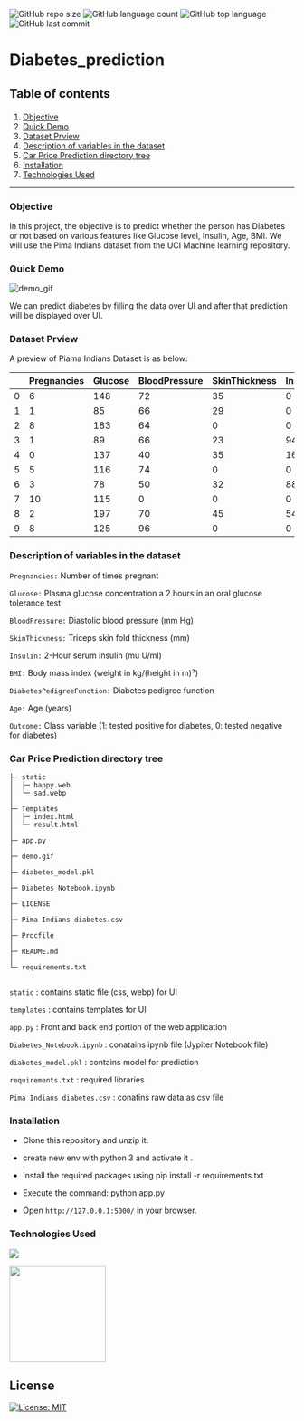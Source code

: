 

![GitHub repo size](https://img.shields.io/github/repo-size/sumit0072/Diabetes-Disease-Prediction-Project?style=plastic)
![GitHub language count](https://img.shields.io/github/languages/count/sumit0072/Diabetes-Disease-Prediction-Project?style=plastic)
![GitHub top language](https://img.shields.io/github/languages/top/sumit0072/Diabetes-Disease-Prediction-Project?style=plastic)
![GitHub last commit](https://img.shields.io/github/last-commit/sumit0072/Diabetes-Disease-Prediction-Project?color=red&style=plastic)


<h1>Diabetes_prediction</h1>

<h2>Table of contents</h2>

<div class="alert alert-info alert-info" style="margin-top: 20px">

1. [Objective](#1)<br>
2. [Quick Demo](#2)<br>   
3. [Dataset Prview](#3)<br>
4. [Description of variables in the dataset](#4)<br>
5. [Car Price Prediction directory tree](#5)<br>
6. [Installation](#6)<br>
7. [Technologies Used](#7)<br>
</div>
<hr>

<h3>Objective</h3><a id="1"></a>
In this project, the objective is to predict whether the person has Diabetes or not based on various features like Glucose level, Insulin, Age, BMI. We will use the Pima Indians dataset from the UCI Machine learning repository.

<h3>Quick Demo</h3><a id="2"></a>

![demo_gif](https://github.com/sumit0072/Diabetes-Disease-Prediction-Project/blob/main/demo.gif)

<p>We can predict diabetes by filling the data over UI and after that prediction will be displayed over UI.</p>

<h3>Dataset Prview</h3><a id="3"></a>
A preview of Piama Indians Dataset is as below:

| | Pregnancies | Glucose | BloodPressure | SkinThickness | Insulin |  BMI | DiabetesPedigreeFunction | Age | Outcome |
|-| ----------- | ------- | ------------- | ------------- | ------- | ---- | ------------------------ | --- | ------- |
|0|	          6	|     148 |            72 |            35 |       0 | 33.6 |                    0.627 |  50 |       1 |
|1|	          1	|      85 |            66 |            29 |       0 | 26.6 |                    0.351 |  31 |       0 |
|2|	          8	|     183 |            64 |             0 |       0 | 23.3 |                    0.672 |  32 |       1 |
|3|           1 |      89 |            66 |            23 |      94 | 28.1 |                    0.167 |  21 |       0 |
|4|	          0 |	  137 |            40 |            35 |     168 | 43.1 |                    2.288 |  33 |       1 |
|5|	          5 |	  116 |            74 |             0 |       0 | 25.6 |                    0.201 |  30 |       0 |
|6|	          3 |	   78 |            50 |            32 |      88 | 31.0 |                    0.248 |  26 |       1 |
|7|          10 |     115 |             0 |             0 |       0 | 35.3 |                    0.134 |  29 |       0 |
|8|           2 |     197 |            70 |            45 |     543 | 30.5 |                    0.158 |  53 |       1 |
|9|	          8 |     125 |            96 |             0 |       0 |  0.0 |                    0.232 |  54 |       1 |



<h3>Description of variables in the dataset</h3><a id="4"></a>

```Pregnancies:``` Number of times pregnant

```Glucose:``` Plasma glucose concentration a 2 hours in an oral glucose tolerance test

```BloodPressure:``` Diastolic blood pressure (mm Hg)

```SkinThickness:``` Triceps skin fold thickness (mm)

```Insulin:``` 2-Hour serum insulin (mu U/ml)

```BMI:``` Body mass index (weight in kg/(height in m)²)

```DiabetesPedigreeFunction:``` Diabetes pedigree function

```Age:``` Age (years)

```Outcome:``` Class variable (1: tested positive for diabetes, 0: tested negative for diabetes)

<h3>Car Price Prediction directory tree</h3><a id="5"></a>

```
├─ static
│  ├─ happy.web
│  └─ sad.webp
│
├─ Templates
│  ├─ index.html
│  └─ result.html
│
├─ app.py
│
├─ demo.gif
│
├─ diabetes_model.pkl
│  
├─ Diabetes_Notebook.ipynb
│
├─ LICENSE
│  
├─ Pima Indians diabetes.csv
│
├─ Procfile
│
├─ README.md 
│
└─ requirements.txt
    

```
    
```static``` : contains static file (css, webp) for UI
    
```templates``` : contains templates for UI

```app.py``` : Front and back end portion of the web application

```Diabetes_Notebook.ipynb``` : conatains ipynb file (Jypiter Notebook file)

```diabetes_model.pkl```  : contains model for prediction

```requirements.txt``` : required libraries 

```Pima Indians diabetes.csv```  : conatins raw data as csv file



<h3>Installation</h3><a id=""></a>

* Clone this repository and unzip it.

* create new env with python 3 and activate it .

* Install the required packages using pip install -r requirements.txt

* Execute the command: python app.py

* Open ```http://127.0.0.1:5000/``` in your browser.

<h3>Technologies Used</h3><a id=""></a>

![](https://forthebadge.com/images/badges/made-with-python.svg)

[<img target="_blank" src="https://flask.palletsprojects.com/en/1.1.x/_images/flask-logo.png" width=170>](https://flask.palletsprojects.com/en/1.1.x/) 

## License
[![License: MIT](https://img.shields.io/badge/License-MIT-yellow.svg)](https://opensource.org/licenses/MIT)